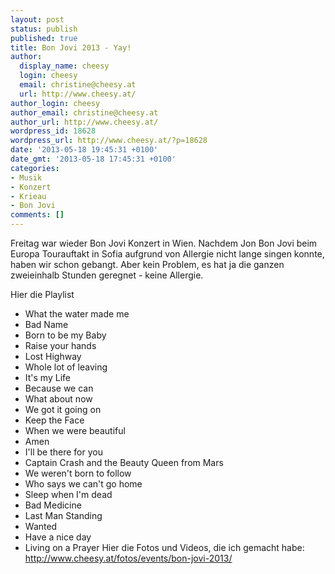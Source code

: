 ```yaml
---
layout: post
status: publish
published: true
title: Bon Jovi 2013 - Yay!
author:
  display_name: cheesy
  login: cheesy
  email: christine@cheesy.at
  url: http://www.cheesy.at/
author_login: cheesy
author_email: christine@cheesy.at
author_url: http://www.cheesy.at/
wordpress_id: 18628
wordpress_url: http://www.cheesy.at/?p=18628
date: '2013-05-18 19:45:31 +0100'
date_gmt: '2013-05-18 17:45:31 +0100'
categories:
- Musik
- Konzert
- Krieau
- Bon Jovi
comments: []
---
```

<!--:de-->Freitag war wieder Bon Jovi Konzert in Wien. Nachdem Jon Bon Jovi beim Europa Tourauftakt in Sofia aufgrund von Allergie nicht lange singen konnte, haben wir schon gebangt. Aber kein Problem, es hat ja die ganzen zweieinhalb Stunden geregnet - keine Allergie.
Hier die Playlist
- What the water made me
- Bad Name
- Born to be my Baby
- Raise your hands
- Lost Highway
- Whole lot of leaving
- It's my Life
- Because we can
- What about now
- We got it going on
- Keep the Face
- When we were beautiful
- Amen
- I'll be there for you
- Captain Crash and the Beauty Queen from Mars
- We weren't born to follow
- Who says we can't go home
- Sleep when I'm dead
- Bad Medicine
- Last Man Standing
- Wanted
- Have a nice day
- Living on a Prayer
Hier die Fotos und Videos, die ich gemacht habe:
http://www.cheesy.at/fotos/events/bon-jovi-2013/

